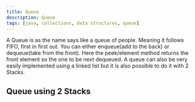 ```yaml
---
title: Queue
description: Queue
tags: [java, collections, data structures, queue]
---
```


A Queue is as the name says like a queue of people. Meaning it follows FIFO, first in first out. You can either enqueue(add to the back) or dequeue(take from the front). Here the peek/element method returns the front element so the one to be next dequeued. A queue can also be very easily implemented using a linked list but it is also possible to do it with 2 Stacks.

## Queue using 2 Stacks
